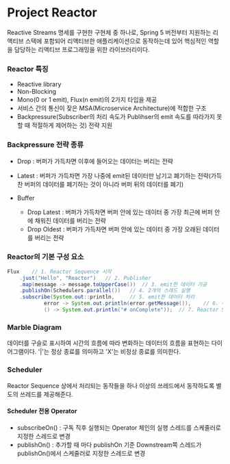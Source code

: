# Project Reactor
Reactive Streams 명세를 구현한 구현체 중 하나로, Spring 5 버전부터 지원하는 리액티브 스택에 포함되어 리액티브한 애플리케이션으로 동작하는데 있어 핵심적인 역할을 담당하는 리액티브 프로그래밍을 위한 라이브러리이다.

### Reactor 특징
- Reactive library
- Non-Blocking
- Mono(0 or 1 emit), Flux(n emit)의 2가지 타입을 제공
- 서비스 간의 통신이 잦은 MSA(Microservice Architecture)에 적합한 구조
- Backpressure(Subscriber의 처리 속도가 Publihser의 emit 속도를 따라가지 못할 때 적절하게 제어하는 것) 전략 지원

### Backpressure 전략 종류
- Drop : 버퍼가 가득차면 이후에 들어오는 데이터는 버리는 전략
- Latest : 버퍼가 가득차면 가장 나중에 emit된 데이터만 남기고 폐기하는 전략(가득찬 버퍼의 데이터를 폐기하는 것이 아니라 버퍼 뒤의 데이터를 폐기)
- Buffer

    - Drop Latest : 버퍼가 가득차면 버퍼 안에 있는 데이터 중 가장 최근에 버퍼 안에 채워진 데이터를 버리는 전략
    - Drop Oldest : 버퍼가 가득차면 버퍼 안에 있는 데이터 중 가장 오래된 데이터를 버리는 전략


### Reactor의 기본 구성 요소
```java
Flux    // 1. Reactor Sequence 시작
    .just("Hello", "Reactor")   // 2. Publisher
    .map(message -> message.toUpperCase())  // 3. emit한 데이터 가공
    .publishOn(Schedulers.parallel())   // 4. 2개의 스레드 실행
    .subscribe(System.out::println,     // 5. emit한 데이터 처리
            error -> System.out.println(error.getMessage()),    // 6. 에러가 발생한 경우, 에러를 받아서 처리
            () -> System.out.println("# onComplete"));  // 7. Reactor Sequence가 종료 된 후 후처리
```

### Marble Diagram
데이터를 구슬로 표시하여 시간의 흐름에 따라 변화하는 데이터의 흐름을 표현하는 다이어그램이다. '|'는 정상 종료를 의미하고 'X'는 비정상 종료를 의미한다.

### Scheduler
 Reactor Sequence 상에서 처리되는 동작들을 하나 이상의 쓰레드에서 동작하도록 별도의 쓰레드를 제공해준다. 

#### Scheduler 전용 Operator
- subscribeOn() : 구독 직후 실행되는 Operator 체인의 실행 스레드를 스케줄러로 지정한 스레드로 변경
- publishOn() : 추가할 때 마다 publishOn 기준 Downstream쪽 스레드가 publishOn()에서 스케줄러로 지정한 스레드로 변경